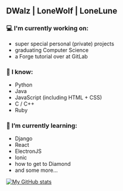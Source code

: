 ## DWalz | LoneWoIf | LoneLune

### 💻 I'm currently working on:
 - super special personal (private) projects
 - graduating Computer Science
 - a Forge tutorial over at GitLab
 
 
### 🤖 I know:
 - Python
 - Java
 - JavaScript (including HTML + CSS)
 - C / C++
 - Ruby
 
### 🌱 I’m currently learning:
 - Django
 - React
 - ElectronJS
 - Ionic
 - how to get to Diamond
 - and some more...

[![My GitHub stats](https://github-readme-stats.vercel.app/api?username=DWalz&count_private=true)](https://github.com/anuraghazra/github-readme-stats)

<!--
**DWalz/DWalz** is a ✨ _special_ ✨ repository because its `README.md` (this file) appears on your GitHub profile.

Here are some ideas to get you started:

- 🔭 I’m currently working on ...
- 🌱 I’m currently learning ...
- 👯 I’m looking to collaborate on ...
- 🤔 I’m looking for help with ...
- 💬 Ask me about ...
- 📫 How to reach me: ...
- 😄 Pronouns: ...
- ⚡ Fun fact: ...
-->
